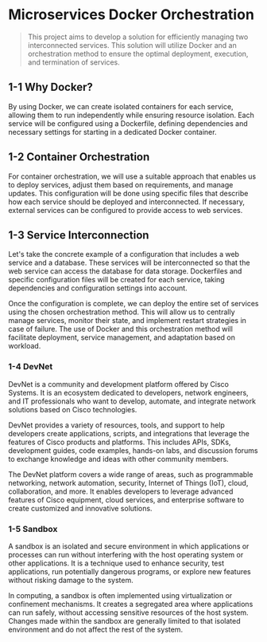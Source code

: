 # Microservices Docker Orchestration

> This project aims to develop a solution for efficiently managing two interconnected services. This solution will utilize Docker and an orchestration method to ensure the optimal deployment, execution, and termination of services.


## 1-1 Why Docker?

By using Docker, we can create isolated containers for each service, allowing them to run independently while ensuring resource isolation. Each service will be configured using a Dockerfile, defining dependencies and necessary settings for starting in a dedicated Docker container.



## 1-2 Container Orchestration

For container orchestration, we will use a suitable approach that enables us to deploy services, adjust them based on requirements, and manage updates. This configuration will be done using specific files that describe how each service should be deployed and interconnected. If necessary, external services can be configured to provide access to web services.



## 1-3 Service Interconnection

Let's take the concrete example of a configuration that includes a web service and a database. These services will be interconnected so that the web service can access the database for data storage. Dockerfiles and specific configuration files will be created for each service, taking dependencies and configuration settings into account.

Once the configuration is complete, we can deploy the entire set of services using the chosen orchestration method. This will allow us to centrally manage services, monitor their state, and implement restart strategies in case of failure. The use of Docker and this orchestration method will facilitate deployment, service management, and adaptation based on workload.


### 1-4 DevNet

DevNet is a community and development platform offered by Cisco Systems. It is an ecosystem dedicated to developers, network engineers, and IT professionals who want to develop, automate, and integrate network solutions based on Cisco technologies.

DevNet provides a variety of resources, tools, and support to help developers create applications, scripts, and integrations that leverage the features of Cisco products and platforms. This includes APIs, SDKs, development guides, code examples, hands-on labs, and discussion forums to exchange knowledge and ideas with other community members.

The DevNet platform covers a wide range of areas, such as programmable networking, network automation, security, Internet of Things (IoT), cloud, collaboration, and more. It enables developers to leverage advanced features of Cisco equipment, cloud services, and enterprise software to create customized and innovative solutions.


### 1-5 Sandbox

A sandbox is an isolated and secure environment in which applications or processes can run without interfering with the host operating system or other applications. It is a technique used to enhance security, test applications, run potentially dangerous programs, or explore new features without risking damage to the system.

In computing, a sandbox is often implemented using virtualization or confinement mechanisms. It creates a segregated area where applications can run safely, without accessing sensitive resources of the host system. Changes made within the sandbox are generally limited to that isolated environment and do not affect the rest of the system.

 
 
